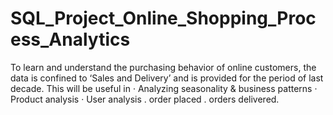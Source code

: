 # SQL_Project_Online_Shopping_Process_Analytics
To learn and understand the purchasing behavior of online customers, the data is confined to ‘Sales and Delivery’ and is provided for the period of last decade.
This will be useful in · Analyzing seasonality & business patterns · Product analysis · User analysis . order placed . orders delivered.
